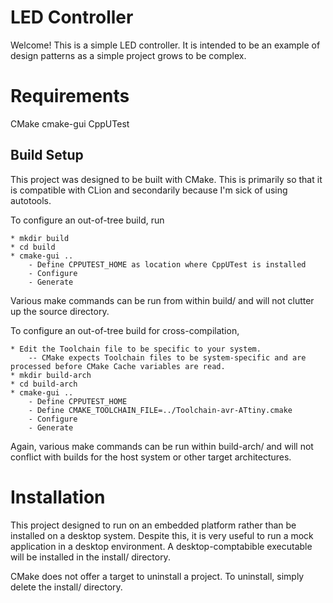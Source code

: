 # LED Controller
Welcome! This is a simple LED controller.
It is intended to be an example of design patterns as a simple project grows to be complex.

# Requirements
CMake
cmake-gui
CppUTest

## Build Setup
This project was designed to be built with CMake.
This is primarily so that it is compatible with CLion and secondarily because I'm sick of using autotools.

To configure an out-of-tree build, run

    * mkdir build
    * cd build
    * cmake-gui ..
        - Define CPPUTEST_HOME as location where CppUTest is installed
        - Configure
        - Generate

Various make commands can be run from within build/ and will not clutter up the source directory.

To configure an out-of-tree build for cross-compilation,

    * Edit the Toolchain file to be specific to your system.
        -- CMake expects Toolchain files to be system-specific and are processed before CMake Cache variables are read.
    * mkdir build-arch
    * cd build-arch
    * cmake-gui ..
        - Define CPPUTEST_HOME
        - Define CMAKE_TOOLCHAIN_FILE=../Toolchain-avr-ATtiny.cmake
        - Configure
        - Generate

Again, various make commands can be run within build-arch/ and will not conflict with builds for the host system or other target architectures.

# Installation
This project designed to run on an embedded platform rather than be installed on a desktop system.
Despite this, it is very useful to run a mock application in a desktop environment.
A desktop-comptabible executable will be installed in the install/ directory.

CMake does not offer a target to uninstall a project. To uninstall, simply delete the install/ directory.
